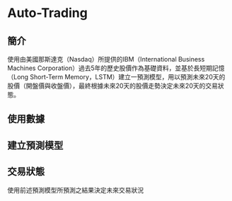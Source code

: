 # Auto-Trading
## 簡介
使用由美國那斯達克（Nasdaq）所提供的IBM（International Business Machines Corporation）過去5年的歷史股價作為基礎資料，並基於長短期記憶（Long Short-Term Memory，LSTM）建立一預測模型，用以預測未來20天的股價（開盤價與收盤價），最終根據未來20天的股價走勢決定未來20天的交易狀態。

## 使用數據


## 建立預測模型


## 交易狀態
使用前述預測模型所預測之結果決定未來交易狀況
